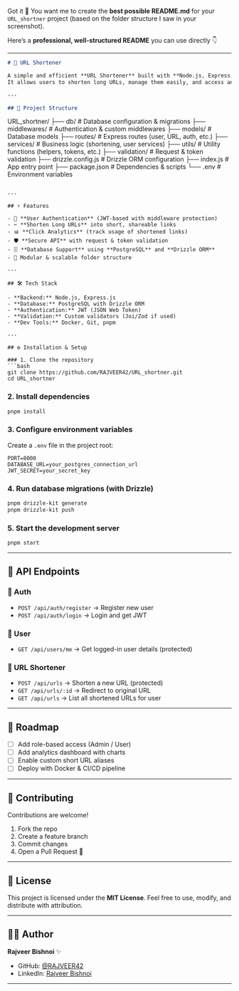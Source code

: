 Got it 🚀 You want me to create the **best possible README.md** for your `URL_shortner` project (based on the folder structure I saw in your screenshot).

Here’s a **professional, well-structured README** you can use directly 👇

---

```markdown
# 🔗 URL Shortener

A simple and efficient **URL Shortener** built with **Node.js, Express, PostgreSQL (via Drizzle ORM)**, and authentication middleware.  
It allows users to shorten long URLs, manage them easily, and access analytics securely.

---

## 📂 Project Structure

```

URL\_shortner/
├── db/                # Database configuration & migrations
├── middlewares/       # Authentication & custom middlewares
├── models/            # Database models
├── routes/            # Express routes (user, URL, auth, etc.)
├── services/          # Business logic (shortening, user services)
├── utils/             # Utility functions (helpers, tokens, etc.)
├── validation/        # Request & token validation
├── drizzle.config.js  # Drizzle ORM configuration
├── index.js           # App entry point
├── package.json       # Dependencies & scripts
└── .env               # Environment variables

````

---

## ⚡ Features

- 🔑 **User Authentication** (JWT-based with middleware protection)  
- ✂️ **Shorten Long URLs** into short, shareable links  
- 📊 **Click Analytics** (track usage of shortened links)  
- 🛡 **Secure API** with request & token validation  
- 🗄 **Database Support** using **PostgreSQL** and **Drizzle ORM**  
- 🚀 Modular & scalable folder structure  

---

## 🛠 Tech Stack

- **Backend:** Node.js, Express.js  
- **Database:** PostgreSQL with Drizzle ORM  
- **Authentication:** JWT (JSON Web Token)  
- **Validation:** Custom validators (Joi/Zod if used)  
- **Dev Tools:** Docker, Git, pnpm  

---

## ⚙️ Installation & Setup

### 1. Clone the repository
```bash
git clone https://github.com/RAJVEER42/URL_shortner.git
cd URL_shortner
````

### 2. Install dependencies

```bash
pnpm install
```

### 3. Configure environment variables

Create a `.env` file in the project root:

```env
PORT=8000
DATABASE_URL=your_postgres_connection_url
JWT_SECRET=your_secret_key
```

### 4. Run database migrations (with Drizzle)

```bash
pnpm drizzle-kit generate
pnpm drizzle-kit push
```

### 5. Start the development server

```bash
pnpm start
```

---

## 📡 API Endpoints

### 🔑 Auth

* `POST /api/auth/register` → Register new user
* `POST /api/auth/login` → Login and get JWT

### 👤 User

* `GET /api/users/me` → Get logged-in user details (protected)

### 🔗 URL Shortener

* `POST /api/urls` → Shorten a new URL (protected)
* `GET /api/urls/:id` → Redirect to original URL
* `GET /api/urls` → List all shortened URLs for user

---

## 🚧 Roadmap

* [ ] Add role-based access (Admin / User)
* [ ] Add analytics dashboard with charts
* [ ] Enable custom short URL aliases
* [ ] Deploy with Docker & CI/CD pipeline

---

## 🤝 Contributing

Contributions are welcome!

1. Fork the repo
2. Create a feature branch
3. Commit changes
4. Open a Pull Request 🚀

---

## 📜 License

This project is licensed under the **MIT License**.
Feel free to use, modify, and distribute with attribution.

---

## 👨‍💻 Author

**Rajveer Bishnoi** ✨

* GitHub: [@RAJVEER42](https://github.com/RAJVEER42)
* LinkedIn: [Rajveer Bishnoi](https://www.linkedin.com/in/rajveerbishnoi/)

---


